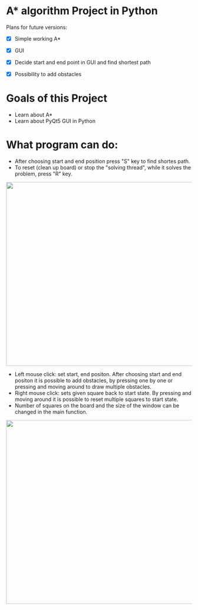 # A* algorithm Project in Python

Plans for future versions:
* [X] Simple working A*
* [X] GUI
* [X] Decide start and end point in GUI and find shortest path
* [X] Possibility to add obstacles


# Goals of this Project
- Learn about A*
- Learn about PyQt5 GUI in Python

# What program can do:
- After choosing start and end position press "S" key to find shortes path.
- To reset (clean up board) or stop the "solving thread", while it solves the problem, press "R" key.
<p align="center"><img src="paint_start_end_obs.gif" width="520" height="498"></p>

- Left mouse click: set start, end positon. After choosing start and end positon it is possible to add obstacles, by pressing one by one or pressing and moving around to draw multiple obstacles.
- Right mouse click: sets given square back to start state. By pressing and moving around it is possible to reset multiple squares to start state.
- Number of squares on the board and the size of the window can be changed in the main function.

<p align="center"><img src="solving.gif" width="520" height="498"></p>

